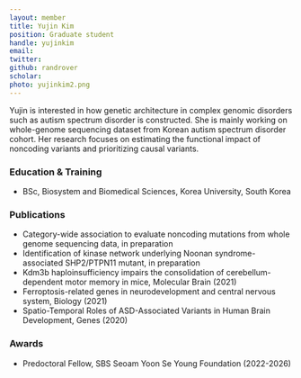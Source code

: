 ```yaml
---
layout: member
title: Yujin Kim
position: Graduate student
handle: yujinkim
email:
twitter:
github: randrover
scholar: 
photo: yujinkim2.png
---
```


Yujin is interested in how genetic architecture in complex genomic disorders such as autism spectrum disorder is constructed. She is mainly working on whole-genome sequencing dataset from Korean autism spectrum disorder cohort. Her research focuses on estimating the functional impact of noncoding variants and prioritizing causal variants.


### Education & Training
- BSc, Biosystem and Biomedical Sciences, Korea University, South Korea

### Publications
- Category-wide association to evaluate noncoding mutations from whole genome sequencing data, in preparation
- Identification of kinase network underlying Noonan syndrome-associated SHP2/PTPN11 mutant, in preparation
- Kdm3b haploinsufficiency impairs the consolidation of cerebellum-dependent motor memory in mice, Molecular Brain (2021)
- Ferroptosis-related genes in neurodevelopment and central nervous system, Biology (2021)
- Spatio-Temporal Roles of ASD-Associated Variants in Human Brain Development, Genes (2020)

### Awards
- Predoctoral Fellow, SBS Seoam Yoon Se Young Foundation (2022-2026)